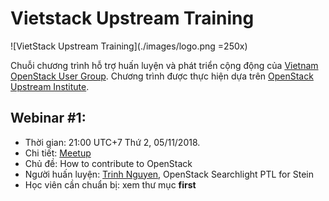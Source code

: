 # Vietstack Upstream Training

![VietStack Upstream Training](./images/logo.png =250x)

Chuỗi chương trình hỗ trợ huấn luyện và phát triển cộng động của [Vietnam OpenStack User Group](https://www.facebook.com/groups/vietstack/).
Chương trình được thực hiện dựa trên [OpenStack Upstream Institute](https://docs.openstack.org/upstream-training/).

## Webinar #1:
  * Thời gian: 21:00 UTC+7 Thứ 2, 05/11/2018.
  * Chi tiết: [Meetup](https://www.meetup.com/VietOpenStack/events/hpcglqyxpbhb)
  * Chủ đề: How to contribute to OpenStack
  * Người huấn luyện: [Trinh Nguyen](https://www.dangtrinh.com/), OpenStack Searchlight PTL for Stein
  * Học viên cần chuẩn bị: xem thư mục **first**
